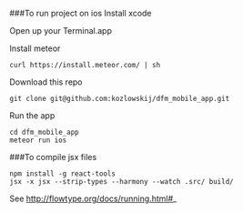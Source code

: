 ###To run project on ios
Install xcode

Open up your Terminal.app

Install meteor
```
curl https://install.meteor.com/ | sh
```

Download this repo
```
git clone git@github.com:kozlowskij/dfm_mobile_app.git
```

Run the app
```
cd dfm_mobile_app
meteor run ios
```


###To compile jsx files
```
npm install -g react-tools
jsx -x jsx --strip-types --harmony --watch .src/ build/
```

See http://flowtype.org/docs/running.html#_
